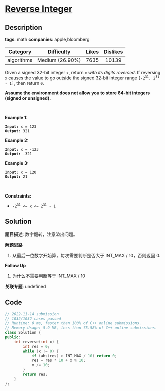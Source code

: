 # [Reverse Integer](https://leetcode.com/problems/reverse-integer/description/)

## Description

**tags**: math
**companies**: apple,bloomberg

|  Category  |   Difficulty    | Likes | Dislikes |
| :--------: | :-------------: | :---: | :------: |
| algorithms | Medium (26.90%) | 7635  |  10139   |

<p>Given a signed 32-bit integer <code>x</code>, return <code>x</code><em> with its digits reversed</em>. If reversing <code>x</code> causes the value to go outside the signed 32-bit integer range <code>[-2<sup>31</sup>, 2<sup>31</sup> - 1]</code>, then return <code>0</code>.</p>

<p><strong>Assume the environment does not allow you to store 64-bit integers (signed or unsigned).</strong></p>

<p>&nbsp;</p>
<p><strong>Example 1:</strong></p>

<pre><code><strong>Input:</strong> x = 123
<strong>Output:</strong> 321</code></pre>

<p><strong>Example 2:</strong></p>

<pre><code><strong>Input:</strong> x = -123
<strong>Output:</strong> -321</code></pre>

<p><strong>Example 3:</strong></p>

<pre><code><strong>Input:</strong> x = 120
<strong>Output:</strong> 21</code></pre>

<p>&nbsp;</p>
<p><strong>Constraints:</strong></p>

<ul>
  <li><code>-2<sup>31</sup> &lt;= x &lt;= 2<sup>31</sup> - 1</code></li>
</ul>

## Solution

**题目描述**: 数字翻转，注意溢出问题。

**解题思路**

1. 从最后一位数字开始算，每次需要判断是否大于 INT_MAX / 10，否则返回 0.

**Follow Up**

1. 为什么不需要判断等于 INT_MAX / 10

**关联专题**: undefined

## Code

```cpp
// 2022-11-14 submission
// 1032/1032 cases passed
// Runtime: 0 ms, faster than 100% of C++ online submissions.
// Memory Usage: 5.9 MB, less than 75.58% of C++ online submissions.
class Solution {
public:
    int reverse(int x) {
        int res = 0;
        while (x != 0) {
            if (abs(res) > INT_MAX / 10) return 0;
            res = res * 10 + x % 10;
            x /= 10;
        }
        return res;
    }
};
```
